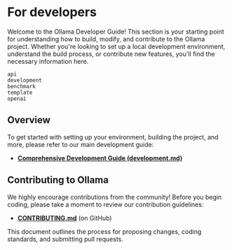 # For developers

Welcome to the Ollama Developer Guide! This section is your starting point for understanding how to build, modify, and contribute to the Ollama project. Whether you're looking to set up a local development environment, understand the build process, or contribute new features, you'll find the necessary information here.

```{toctree}
api
development
benchmark
template
openai
```

## Overview


To get started with setting up your environment, building the project, and more, please refer to our main development guide:

*   [**Comprehensive Development Guide (development.md)**](development.md)


## Contributing to Ollama

We highly encourage contributions from the community! Before you begin coding, please take a moment to review our contribution guidelines:

*   [**CONTRIBUTING.md**](https://github.com/ollama/ollama/blob/main/CONTRIBUTING.md) (on GitHub)

This document outlines the process for proposing changes, coding standards, and submitting pull requests.



